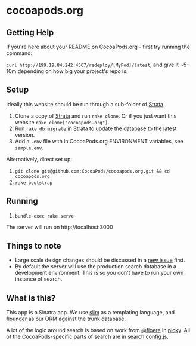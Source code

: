 # cocoapods.org

## Getting Help

If you're here about your README on CocoaPods.org - first try running the command: 

`curl http://199.19.84.242:4567/redeploy/[MyPod]/latest`, and give it ~5-10m depending on how big your project's repo is.

## Setup

Ideally this website should be run through a sub-folder of [Strata](https://github.com/CocoaPods/Strata).

1. Clone a copy of [Strata](https://github.com/CocoaPods/Strata) and run `rake clone`. Or if you just want this website `rake clone["cocoapods.org"]`.
2. Run `rake db:migrate` in Strata to update the database to the latest version.
3. Add a `.env` file with in CocoaPods.org ENVIRONMENT variables, see `sample.env`.

Alternatively, direct set up:

1. `git clone git@github.com:CocoaPods/cocoapods.org.git && cd cocoapods.org`
2. `rake bootstrap`

## Running

1. `bundle exec rake serve`

The server will run on http://localhost:3000

## Things to note

* Large scale design changes should be discussed in a [new issue](https://github.com/cocoapods/cocoapods.org/issues/new) first.
* By default the server will use the production search database in a development environment. This is so you don't have to run your own instance of search.

## What is this?

This app is a Sinatra app. We use [slim](http://slim-lang.com) as a templating language, and [flounder](https://bitbucket.org/technologyastronauts/oss_flounder/) as our ORM against the trunk database.

A lot of the logic around search is based on work from [@floere](https://github.com/floere) in [picky](http://pickyrb.com). All of the CocoaPods-specific parts of search are in [search.config.js](https://github.com/CocoaPods/cocoapods.org/blob/master/assets/javascripts/search.config.js).

